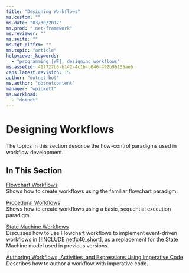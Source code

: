 ```yaml
---
title: "Designing Workflows"
ms.custom: ""
ms.date: "03/30/2017"
ms.prod: ".net-framework"
ms.reviewer: ""
ms.suite: ""
ms.tgt_pltfrm: ""
ms.topic: "article"
helpviewer_keywords: 
  - "programming [WF], designing workflows"
ms.assetid: 41f727b5-b142-4c1b-b046-492b96135ae6
caps.latest.revision: 15
author: "dotnet-bot"
ms.author: "dotnetcontent"
manager: "wpickett"
ms.workload: 
  - "dotnet"
---
```

# Designing Workflows
The topics in this section describe the flow-control paradigms used in workflow development.  
  
## In This Section  
 [Flowchart Workflows](../../../docs/framework/windows-workflow-foundation/flowchart-workflows.md)  
 Shows how to create workflows using the familiar flowchart paradigm.  
  
 [Procedural Workflows](../../../docs/framework/windows-workflow-foundation/procedural-workflows.md)  
 Shows how to create workflows using a basic, sequential execution paradigm.  
  
 [State Machine Workflows](../../../docs/framework/windows-workflow-foundation/state-machine-workflows.md)  
 Discusses how to use Flowchart workflows to implement event-driven workflows in [!INCLUDE [netfx40_short](../../../includes/netfx40-short-md.md)], as a replacement for the State Machine model used in previous versions.  
  
 [Authoring Workflows, Activities, and Expressions Using Imperative Code](../../../docs/framework/windows-workflow-foundation/authoring-workflows-activities-and-expressions-using-imperative-code.md)  
 Describes how to author a workflow with imperative code.
